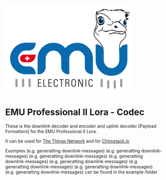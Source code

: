 [![EMU Electronic AG](images/emuag.png)](https://www.emuag.ch/)
# EMU Professional II Lora - Codec 

These is the downlink decoder and encoder and uplink decoder [Payload Formatters] for the EMU Professional II Lora.

It can be used for [The Things Network](https://www.thethingsindustries.com/) and for [Chirpstack.io](https://www.chirpstack.io/)


Examples (e.g. generatting downlink-messages) (e.g. generatting downlink-messages) (e.g. generatting downlink-messages) (e.g. generatting downlink-messages) (e.g. generatting downlink-messages) (e.g. generatting downlink-messages) (e.g. generatting downlink-messages) (e.g. generatting downlink-messages) can be found in the example-folder
